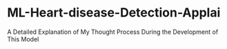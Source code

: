# ML-Heart-disease-Detection-Applai
A Detailed Explanation of My Thought Process During the Development of This Model
